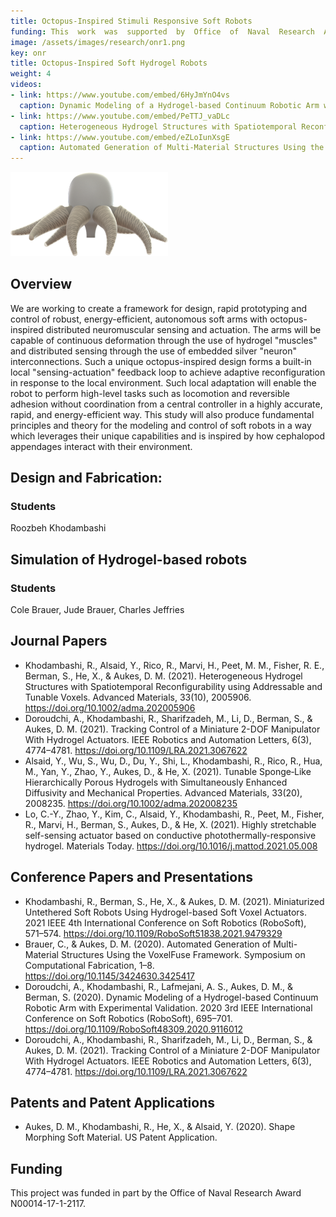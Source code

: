 ```yaml
---
title: Octopus-Inspired Stimuli Responsive Soft Robots
funding: This  work  was  supported  by  Office  of  Naval  Research  Award  N00014-17-1-2117
image: /assets/images/research/onr1.png
key: onr
title: Octopus-Inspired Soft Hydrogel Robots
weight: 4
videos:
- link: https://www.youtube.com/embed/6HyJmYnO4vs
  caption: Dynamic Modeling of a Hydrogel-based Continuum Robotic Arm with Experimental Validation
- link: https://www.youtube.com/embed/PeTTJ_vaDLc
  caption: Heterogeneous Hydrogel Structures with Spatiotemporal Reconfigurability using Addressable and Tunable Voxels
- link: https://www.youtube.com/embed/eZLoIunXsgE
  caption: Automated Generation of Multi-Material Structures Using the VoxelFuse Framework - SCF20
---
```


<div class="text-center">
<img src="/assets/images/research/onr1.png" width="50%">
</div>

## Overview

We are working to create a framework for design, rapid prototyping and control of robust, energy-efficient, autonomous soft arms with octopus-inspired distributed neuromuscular sensing and actuation. The arms will be capable of continuous deformation through the use of hydrogel "muscles" and distributed sensing through the use of embedded silver "neuron" interconnections. Such a unique octopus-inspired design forms a built-in local "sensing-actuation" feedback loop to achieve adaptive reconfiguration in response to the local environment. Such local adaptation will enable the robot to perform high-level tasks such as locomotion and reversible adhesion without coordination from a central controller in a highly accurate, rapid, and energy-efficient way. This study will also produce fundamental principles and theory for the modeling and control of soft robots in a way which leverages their unique capabilities and is inspired by how cephalopod appendages interact with their environment.

## Design and Fabrication:

### Students
Roozbeh Khodambashi

## Simulation of Hydrogel-based robots

### Students

Cole Brauer, Jude Brauer, Charles Jeffries

## Journal Papers

* Khodambashi, R., Alsaid, Y., Rico, R., Marvi, H., Peet, M. M., Fisher, R. E., Berman, S., He, X., & Aukes, D. M. (2021). Heterogeneous Hydrogel Structures with Spatiotemporal Reconfigurability using Addressable and Tunable Voxels. Advanced Materials, 33(10), 2005906. https://doi.org/10.1002/adma.202005906
* Doroudchi, A., Khodambashi, R., Sharifzadeh, M., Li, D., Berman, S., & Aukes, D. M. (2021). Tracking Control of a Miniature 2-DOF Manipulator With Hydrogel Actuators. IEEE Robotics and Automation Letters, 6(3), 4774–4781. https://doi.org/10.1109/LRA.2021.3067622
* Alsaid, Y., Wu, S., Wu, D., Du, Y., Shi, L., Khodambashi, R., Rico, R., Hua, M., Yan, Y., Zhao, Y., Aukes, D., & He, X. (2021). Tunable Sponge‐Like Hierarchically Porous Hydrogels with Simultaneously Enhanced Diffusivity and Mechanical Properties. Advanced Materials, 33(20), 2008235. https://doi.org/10.1002/adma.202008235
* Lo, C.-Y., Zhao, Y., Kim, C., Alsaid, Y., Khodambashi, R., Peet, M., Fisher, R., Marvi, H., Berman, S., Aukes, D., & He, X. (2021). Highly stretchable self-sensing actuator based on conductive photothermally-responsive hydrogel. Materials Today. https://doi.org/10.1016/j.mattod.2021.05.008


## Conference Papers and Presentations

* Khodambashi, R., Berman, S., He, X., & Aukes, D. M. (2021). Miniaturized Untethered Soft Robots Using Hydrogel-based Soft Voxel Actuators. 2021 IEEE 4th International Conference on Soft Robotics (RoboSoft), 571–574. https://doi.org/10.1109/RoboSoft51838.2021.9479329
* Brauer, C., & Aukes, D. M. (2020). Automated Generation of Multi-Material Structures Using the VoxelFuse Framework. Symposium on Computational Fabrication, 1–8. https://doi.org/10.1145/3424630.3425417
* Doroudchi, A., Khodambashi, R., Lafmejani, A. S., Aukes, D. M., & Berman, S. (2020). Dynamic Modeling of a Hydrogel-based Continuum Robotic Arm with Experimental Validation. 2020 3rd IEEE International Conference on Soft Robotics (RoboSoft), 695–701. https://doi.org/10.1109/RoboSoft48309.2020.9116012
* Doroudchi, A., Khodambashi, R., Sharifzadeh, M., Li, D., Berman, S., & Aukes, D. M. (2021). Tracking Control of a Miniature 2-DOF Manipulator With Hydrogel Actuators. IEEE Robotics and Automation Letters, 6(3), 4774–4781. https://doi.org/10.1109/LRA.2021.3067622

## Patents and Patent Applications

* Aukes, D. M., Khodambashi, R., He, X., & Alsaid, Y. (2020). Shape Morphing Soft Material. US Patent Application.

## Funding

This project was funded in part by the Office of Naval  Research  Award  N00014-17-1-2117.
